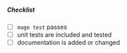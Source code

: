 <!--
Thank you for your pull request. Please provide a description above and review
the requirements below.

Bug fixes and new features should include unit tests.

Contributors guide: https://github.com/arangodb-managed/confluence-go-api/blob/master/CONTRIBUTING.md
-->

##### Checklist
<!-- Remove items that do not apply. For completed items, change [ ] to [x]. -->

- [ ] `mage test` passes
- [ ] unit tests are included and tested
- [ ] documentation is added or changed

